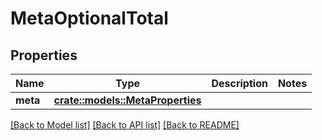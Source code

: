 # MetaOptionalTotal

## Properties

Name | Type | Description | Notes
------------ | ------------- | ------------- | -------------
**meta** | [**crate::models::MetaProperties**](meta_properties.md) |  | 

[[Back to Model list]](../README.md#documentation-for-models) [[Back to API list]](../README.md#documentation-for-api-endpoints) [[Back to README]](../README.md)


